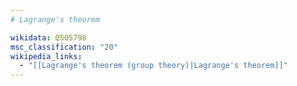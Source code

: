 ```yaml
---
# Lagrange's theorem

wikidata: Q505798
msc_classification: "20"
wikipedia_links:
  - "[[Lagrange's theorem (group theory)|Lagrange's theorem]]"
---
```

